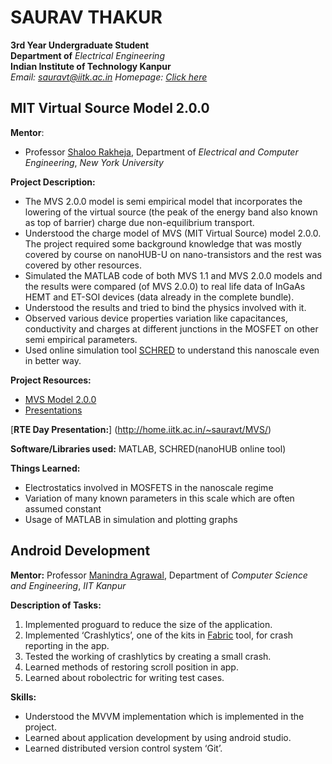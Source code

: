 SAURAV THAKUR
============
**3rd Year Undergraduate Student**  
**Department of** *Electrical Engineering*  
**Indian Institute of Technology Kanpur**  
*Email: [sauravt@iitk.ac.in](mailto:sauravt@iitk.ac.in) Homepage: [Click here](http://home.iitk.ac.in/~sauravt)*

MIT Virtual Source Model 2.0.0
--------------------------------------------------------------------------
**Mentor**:
  * Professor [Shaloo Rakheja](http://engineering.nyu.edu/people/shaloo-rakheja), Department of *Electrical and Computer Engineering*, *New York University*

**Project Description:**
  * The MVS 2.0.0 model is semi empirical model that incorporates the lowering of the virtual source (the peak of the energy band also known as top of barrier) charge due non-equilibrium transport.
  * Understood the charge model of MVS (MIT Virtual Source) model 2.0.0. The project required some background knowledge that was mostly covered by course on nanoHUB-U on nano-transistors and the rest was covered by other resources. 
  * Simulated the MATLAB code of both MVS 1.1 and MVS 2.0.0 models and the results were compared (of MVS 2.0.0) to real life data of InGaAs HEMT and ET-SOI devices (data already in the complete bundle).
  * Understood the results and tried to bind the physics involved with it.
  * Observed various device properties variation like capacitances, conductivity and charges at different junctions in the MOSFET on other semi empirical parameters.
  * Used online simulation tool [SCHRED](https://nanohub.org/resources/221) to understand this nanoscale even in better way. 
  
**Project Resources:**  
>
* [MVS Model 2.0.0](https://nanohub.org/publications/74/1)
* [Presentations](http://home.iitk.ac.in/~sauravt/MVS/)

[**RTE Day Presentation:**] (http://home.iitk.ac.in/~sauravt/MVS/)

**Software/Libraries used:** MATLAB, SCHRED(nanoHUB online tool)

**Things Learned:**
  * Electrostatics involved in MOSFETS in the nanoscale regime
  * Variation of many known parameters in this scale which are often assumed constant
  * Usage of MATLAB in simulation and plotting graphs

Android Development
-------------------------------------------------------
**Mentor:** Professor [Manindra Agrawal](http://cse.iitk.ac.in/users/manindra/), Department of *Computer Science and Engineering*, *IIT Kanpur*

**Description of Tasks:**
  1. Implemented proguard to reduce the size of the application.
  2. Implemented ‘Crashlytics’, one of the kits in [Fabric](https://get.fabric.io/) tool, for crash reporting in the app.
  3. Tested the working of crashlytics by creating a small crash.
  4. Learned methods of restoring scroll position in app.
  5. Learned about robolectric for writing test cases.

**Skills:**
  * Understood the MVVM implementation which is implemented in the project.
  * Learned about application development by using android studio.
  * Learned distributed version control system ‘Git’.
